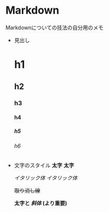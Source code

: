 # Markdown
Markdownについての技法の自分用のメモ

-  見出し
    # h1
    ## h2
    ### h3
    #### h4
    ##### h5
    ###### h6

- 文字のスタイル
    **太字** __太字__

    *イタリック体* _イタリック体_

    ~~取り消し線~~ 

    **太字と _斜体_ (より重要)**
